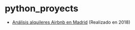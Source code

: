 # python_proyects

- [Análisis alquileres Airbnb en Madrid](https://github.com/javi-rm/python_proyects/blob/master/airbnb_analysis/airbnb_analysis_doc.md) (Realizado en 2018)
